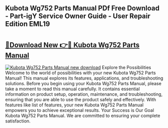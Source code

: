 ## Kubota Wg752 Parts Manual PDf Free Download - Part-igY Service Owner Guide - User Repair Edition EML19

# <h2><a href="http://bc95932.oget.top/?id=Kubota+Wg752+Parts+Manual">🔗Download New 👉🔴 Kubota Wg752 Parts Manual</a></h2>

[![Kubota Wg752 Parts Manual new download](https://i.imgur.com/5g1atiW.png)](http://bc95932.oget.top/?id=Kubota+Wg752+Parts+Manual)
Explore the Possibilities Welcome to the world of possibilities with your new Kubota Wg752 Parts Manual! This manual explores its features, applications, and troubleshooting solutions. Before you begin using your Kubota Wg752 Parts Manual, please take a moment to read this manual carefully. It contains essential information on product setup, operation, maintenance, and troubleshooting, ensuring that you are able to use the product safely and effectively. With features like list of features, your new Kubota Wg752 Parts Manual empowers you to achieve exceptional results. Your Success is Our Goal Kubota Wg752 Parts Manual. We are committed to ensuring your complete satisfaction.
